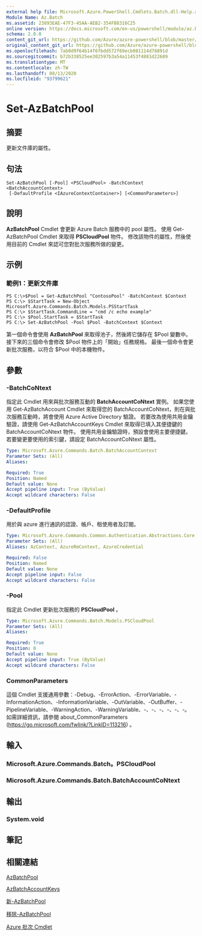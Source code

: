 ```yaml
---
external help file: Microsoft.Azure.PowerShell.Cmdlets.Batch.dll-Help.xml
Module Name: Az.Batch
ms.assetid: 23893EAE-47F3-45AA-AEB2-354FB8316C25
online version: https://docs.microsoft.com/en-us/powershell/module/az.batch/set-azbatchpool
schema: 2.0.0
content_git_url: https://github.com/Azure/azure-powershell/blob/master/src/Batch/Batch/help/Set-AzBatchPool.md
original_content_git_url: https://github.com/Azure/azure-powershell/blob/master/src/Batch/Batch/help/Set-AzBatchPool.md
ms.openlocfilehash: 7ab0d9f64b14f6fbdd572f69ecb081114d78891d
ms.sourcegitcommit: b72b338525ee302597b3a54a11453f4881d22689
ms.translationtype: MT
ms.contentlocale: zh-TW
ms.lasthandoff: 08/13/2020
ms.locfileid: "93799621"
---
```

# Set-AzBatchPool

## 摘要
更新文件庫的屬性。

## 句法

```
Set-AzBatchPool [-Pool] <PSCloudPool> -BatchContext <BatchAccountContext>
 [-DefaultProfile <IAzureContextContainer>] [<CommonParameters>]
```

## 說明
**AzBatchPool** Cmdlet 會更新 Azure Batch 服務中的 pool 屬性。
使用 Get-AzBatchPool Cmdlet 來取得 **PSCloudPool** 物件。
修改該物件的屬性，然後使用目前的 Cmdlet 來認可您對批次服務所做的變更。

## 示例

### 範例1：更新文件庫
```
PS C:\>$Pool = Get-AzBatchPool "ContosoPool" -BatchContext $Context
PS C:\> $StartTask = New-Object Microsoft.Azure.Commands.Batch.Models.PSStartTask
PS C:\> $StartTask.CommandLine = "cmd /c echo example"
PS C:\> $Pool.StartTask = $StartTask
PS C:\> Set-AzBatchPool -Pool $Pool -BatchContext $Context
```

第一個命令會使用 **AzBatchPool** 來取得池子，然後將它儲存在 $Pool 變數中。
接下來的三個命令會修改 $Pool 物件上的「開始」任務規格。
最後一個命令會更新批次服務，以符合 $Pool 中的本機物件。

## 參數

### -BatchCoNtext
指定此 Cmdlet 用來與批次服務互動的 **BatchAccountCoNtext** 實例。
如果您使用 Get-AzBatchAccount Cmdlet 來取得您的 BatchAccountCoNtext，則在與批次服務互動時，將會使用 Azure Active Directory 驗證。 若要改為使用共用金鑰驗證，請使用 Get-AzBatchAccountKeys Cmdlet 來取得已填入其便捷鍵的 BatchAccountCoNtext 物件。 使用共用金鑰驗證時，預設會使用主要便捷鍵。 若要變更要使用的索引鍵，請設定 BatchAccountCoNtext 屬性。

```yaml
Type: Microsoft.Azure.Commands.Batch.BatchAccountContext
Parameter Sets: (All)
Aliases:

Required: True
Position: Named
Default value: None
Accept pipeline input: True (ByValue)
Accept wildcard characters: False
```

### -DefaultProfile
用於與 azure 進行通訊的認證、帳戶、租使用者及訂閱。

```yaml
Type: Microsoft.Azure.Commands.Common.Authentication.Abstractions.Core.IAzureContextContainer
Parameter Sets: (All)
Aliases: AzContext, AzureRmContext, AzureCredential

Required: False
Position: Named
Default value: None
Accept pipeline input: False
Accept wildcard characters: False
```

### -Pool
指定此 Cmdlet 更新批次服務的 **PSCloudPool** 。

```yaml
Type: Microsoft.Azure.Commands.Batch.Models.PSCloudPool
Parameter Sets: (All)
Aliases:

Required: True
Position: 0
Default value: None
Accept pipeline input: True (ByValue)
Accept wildcard characters: False
```

### CommonParameters
這個 Cmdlet 支援通用參數：-Debug、-ErrorAction、-ErrorVariable、-InformationAction、-InformationVariable、-OutVariable、-OutBuffer、-PipelineVariable、-WarningAction、-WarningVariable、-、-、-、-、-、-。 如需詳細資訊，請參閱 about_CommonParameters (https://go.microsoft.com/fwlink/?LinkID=113216) 。

## 輸入

### Microsoft.Azure.Commands.Batch。PSCloudPool

### Microsoft.Azure.Commands.Batch.BatchAccountCoNtext

## 輸出

### System.void

## 筆記

## 相關連結

[AzBatchPool](./Get-AzBatchPool.md)

[AzBatchAccountKeys](./Get-AzBatchAccountKey.md)

[新-AzBatchPool](./New-AzBatchPool.md)

[移除-AzBatchPool](./Remove-AzBatchPool.md)

[Azure 批次 Cmdlet](/powershell/module/az.batch)


